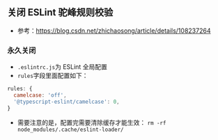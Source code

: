 ## 关闭 ESLint 驼峰规则校验
+ 参考：https://blog.csdn.net/zhichaosong/article/details/108237264

### 永久关闭
* `.eslintrc.js`为 ESLint 全局配置
* `rules`字段里面配置如下：
```js
rules: {
  camelcase: 'off',
  '@typescript-eslint/camelcase': 0,
}
```

* 需要注意的是，配置完需要清除缓存才能生效：
  `rm -rf node_modules/.cache/eslint-loader/`

